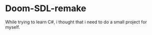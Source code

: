 # Doom-SDL-remake
While trying to learn C#, i thought that i need to do a small project for myself.
